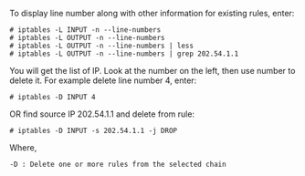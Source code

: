 To display line number along with other information for existing rules, enter:
```
# iptables -L INPUT -n --line-numbers
# iptables -L OUTPUT -n --line-numbers
# iptables -L OUTPUT -n --line-numbers | less
# iptables -L OUTPUT -n --line-numbers | grep 202.54.1.1
```
You will get the list of IP. Look at the number on the left, then use number to delete it. For example delete line number 4, enter:
```
# iptables -D INPUT 4
```
OR find source IP 202.54.1.1 and delete from rule:
```
# iptables -D INPUT -s 202.54.1.1 -j DROP
```
Where,

    -D : Delete one or more rules from the selected chain
